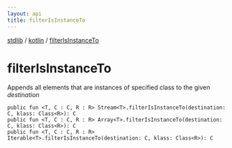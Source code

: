 ```yaml
---
layout: api
title: filterIsInstanceTo
---
```

[stdlib](../index.md) / [kotlin](index.md) / [filterIsInstanceTo](filterIsInstanceTo.md)

# filterIsInstanceTo
Appends all elements that are instances of specified class to the given *destination*
```
public fun <T, C : C, R : R> Stream<T>.filterIsInstanceTo(destination: C, klass: Class<R>): C
public fun <T, C : C, R : R> Array<T>.filterIsInstanceTo(destination: C, klass: Class<R>): C
public fun <T, C : C, R : R> Iterable<T>.filterIsInstanceTo(destination: C, klass: Class<R>): C
```
